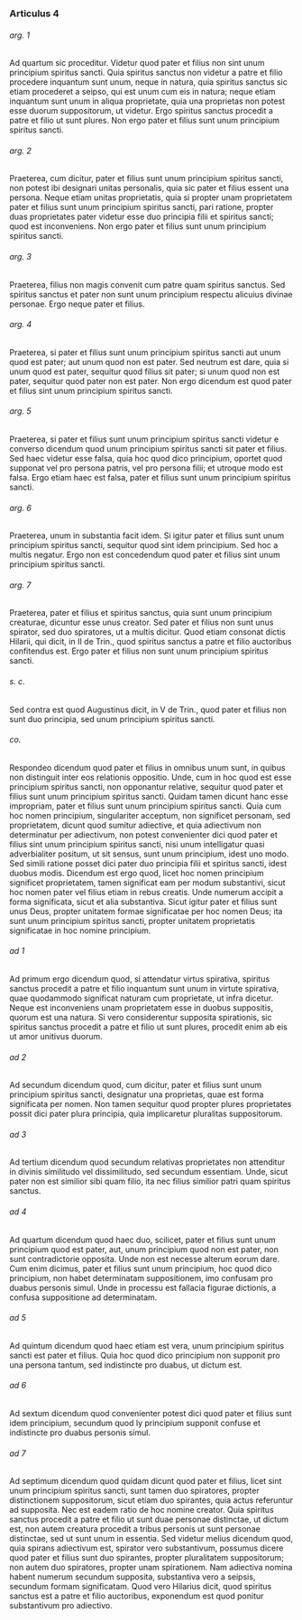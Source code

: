 ### Articulus 4

###### arg. 1
Ad quartum sic proceditur. Videtur quod pater et filius non sint unum principium spiritus sancti. Quia spiritus sanctus non videtur a patre et filio procedere inquantum sunt unum, neque in natura, quia spiritus sanctus sic etiam procederet a seipso, qui est unum cum eis in natura; neque etiam inquantum sunt unum in aliqua proprietate, quia una proprietas non potest esse duorum suppositorum, ut videtur. Ergo spiritus sanctus procedit a patre et filio ut sunt plures. Non ergo pater et filius sunt unum principium spiritus sancti.

###### arg. 2
Praeterea, cum dicitur, pater et filius sunt unum principium spiritus sancti, non potest ibi designari unitas personalis, quia sic pater et filius essent una persona. Neque etiam unitas proprietatis, quia si propter unam proprietatem pater et filius sunt unum principium spiritus sancti, pari ratione, propter duas proprietates pater videtur esse duo principia filii et spiritus sancti; quod est inconveniens. Non ergo pater et filius sunt unum principium spiritus sancti.

###### arg. 3
Praeterea, filius non magis convenit cum patre quam spiritus sanctus. Sed spiritus sanctus et pater non sunt unum principium respectu alicuius divinae personae. Ergo neque pater et filius.

###### arg. 4
Praeterea, si pater et filius sunt unum principium spiritus sancti aut unum quod est pater; aut unum quod non est pater. Sed neutrum est dare, quia si unum quod est pater, sequitur quod filius sit pater; si unum quod non est pater, sequitur quod pater non est pater. Non ergo dicendum est quod pater et filius sint unum principium spiritus sancti.

###### arg. 5
Praeterea, si pater et filius sunt unum principium spiritus sancti videtur e converso dicendum quod unum principium spiritus sancti sit pater et filius. Sed haec videtur esse falsa, quia hoc quod dico principium, oportet quod supponat vel pro persona patris, vel pro persona filii; et utroque modo est falsa. Ergo etiam haec est falsa, pater et filius sunt unum principium spiritus sancti.

###### arg. 6
Praeterea, unum in substantia facit idem. Si igitur pater et filius sunt unum principium spiritus sancti, sequitur quod sint idem principium. Sed hoc a multis negatur. Ergo non est concedendum quod pater et filius sint unum principium spiritus sancti.

###### arg. 7
Praeterea, pater et filius et spiritus sanctus, quia sunt unum principium creaturae, dicuntur esse unus creator. Sed pater et filius non sunt unus spirator, sed duo spiratores, ut a multis dicitur. Quod etiam consonat dictis Hilarii, qui dicit, in II de Trin., quod spiritus sanctus a patre et filio auctoribus confitendus est. Ergo pater et filius non sunt unum principium spiritus sancti.

###### s. c.
Sed contra est quod Augustinus dicit, in V de Trin., quod pater et filius non sunt duo principia, sed unum principium spiritus sancti.

###### co.
Respondeo dicendum quod pater et filius in omnibus unum sunt, in quibus non distinguit inter eos relationis oppositio. Unde, cum in hoc quod est esse principium spiritus sancti, non opponantur relative, sequitur quod pater et filius sunt unum principium spiritus sancti. Quidam tamen dicunt hanc esse impropriam, pater et filius sunt unum principium spiritus sancti. Quia cum hoc nomen principium, singulariter acceptum, non significet personam, sed proprietatem, dicunt quod sumitur adiective, et quia adiectivum non determinatur per adiectivum, non potest convenienter dici quod pater et filius sint unum principium spiritus sancti, nisi unum intelligatur quasi adverbialiter positum, ut sit sensus, sunt unum principium, idest uno modo. Sed simili ratione posset dici pater duo principia filii et spiritus sancti, idest duobus modis. Dicendum est ergo quod, licet hoc nomen principium significet proprietatem, tamen significat eam per modum substantivi, sicut hoc nomen pater vel filius etiam in rebus creatis. Unde numerum accipit a forma significata, sicut et alia substantiva. Sicut igitur pater et filius sunt unus Deus, propter unitatem formae significatae per hoc nomen Deus; ita sunt unum principium spiritus sancti, propter unitatem proprietatis significatae in hoc nomine principium.

###### ad 1
Ad primum ergo dicendum quod, si attendatur virtus spirativa, spiritus sanctus procedit a patre et filio inquantum sunt unum in virtute spirativa, quae quodammodo significat naturam cum proprietate, ut infra dicetur. Neque est inconveniens unam proprietatem esse in duobus suppositis, quorum est una natura. Si vero considerentur supposita spirationis, sic spiritus sanctus procedit a patre et filio ut sunt plures, procedit enim ab eis ut amor unitivus duorum.

###### ad 2
Ad secundum dicendum quod, cum dicitur, pater et filius sunt unum principium spiritus sancti, designatur una proprietas, quae est forma significata per nomen. Non tamen sequitur quod propter plures proprietates possit dici pater plura principia, quia implicaretur pluralitas suppositorum.

###### ad 3
Ad tertium dicendum quod secundum relativas proprietates non attenditur in divinis similitudo vel dissimilitudo, sed secundum essentiam. Unde, sicut pater non est similior sibi quam filio, ita nec filius similior patri quam spiritus sanctus.

###### ad 4
Ad quartum dicendum quod haec duo, scilicet, pater et filius sunt unum principium quod est pater, aut, unum principium quod non est pater, non sunt contradictorie opposita. Unde non est necesse alterum eorum dare. Cum enim dicimus, pater et filius sunt unum principium, hoc quod dico principium, non habet determinatam suppositionem, imo confusam pro duabus personis simul. Unde in processu est fallacia figurae dictionis, a confusa suppositione ad determinatam.

###### ad 5
Ad quintum dicendum quod haec etiam est vera, unum principium spiritus sancti est pater et filius. Quia hoc quod dico principium non supponit pro una persona tantum, sed indistincte pro duabus, ut dictum est.

###### ad 6
Ad sextum dicendum quod convenienter potest dici quod pater et filius sunt idem principium, secundum quod ly principium supponit confuse et indistincte pro duabus personis simul.

###### ad 7
Ad septimum dicendum quod quidam dicunt quod pater et filius, licet sint unum principium spiritus sancti, sunt tamen duo spiratores, propter distinctionem suppositorum, sicut etiam duo spirantes, quia actus referuntur ad supposita. Nec est eadem ratio de hoc nomine creator. Quia spiritus sanctus procedit a patre et filio ut sunt duae personae distinctae, ut dictum est, non autem creatura procedit a tribus personis ut sunt personae distinctae, sed ut sunt unum in essentia. Sed videtur melius dicendum quod, quia spirans adiectivum est, spirator vero substantivum, possumus dicere quod pater et filius sunt duo spirantes, propter pluralitatem suppositorum; non autem duo spiratores, propter unam spirationem. Nam adiectiva nomina habent numerum secundum supposita, substantiva vero a seipsis, secundum formam significatam. Quod vero Hilarius dicit, quod spiritus sanctus est a patre et filio auctoribus, exponendum est quod ponitur substantivum pro adiectivo.

